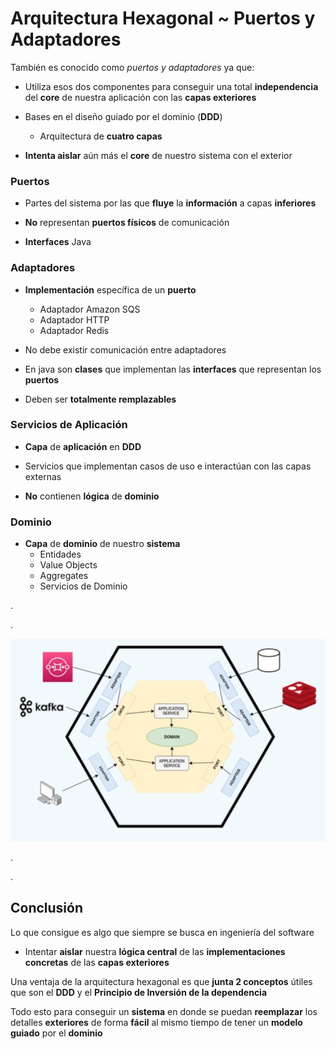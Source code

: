 # Arquitectura Hexagonal ~ Puertos y Adaptadores

También es conocido como _puertos y adaptadores_ ya que:
+ Utiliza esos dos componentes para conseguir una total **independencia** del **core** de nuestra aplicación con las **capas exteriores**

+ Bases en el diseño guiado por el dominio (**DDD**)
    + Arquitectura de **cuatro capas**

+ **Intenta aislar** aún más el **core** de nuestro sistema con el exterior



### Puertos

+ Partes del sistema por las que **fluye** la **información** a capas **inferiores**

+ **No** representan **puertos físicos** de comunicación

+ **Interfaces** Java


### Adaptadores

+ **Implementación** específica de un **puerto**
    + Adaptador Amazon SQS
    + Adaptador HTTP
    + Adaptador Redis

+ No debe existir comunicación entre adaptadores

+ En java son **clases** que implementan las **interfaces** que representan los **puertos**

+ Deben ser **totalmente remplazables**


### Servicios de Aplicación

+ **Capa** de **aplicación** en **DDD**

+ Servicios que implementan casos de uso e interactúan con las capas externas

+ **No** contienen **lógica** de **dominio**


### Dominio

+ **Capa** de **dominio** de nuestro **sistema**
    + Entidades
    + Value Objects
    + Aggregates
    + Servicios de Dominio



.

.

![](/images/6-Others-Patterns--and-Architectures/Screenshot%20Capture%20-%202023-12-03%20-%2017-38-54.png)

.

.
## Conclusión


Lo que consigue es algo que siempre se busca en ingeniería del software

+ Intentar **aislar** nuestra **lógica central** de las **implementaciones concretas** de las **capas exteriores**

Una ventaja de la arquitectura hexagonal es que **junta 2 conceptos** útiles que son el **DDD** y el **Principio de Inversión de la dependencia**

Todo esto para conseguir un **sistema** en donde se puedan **reemplazar** los detalles **exteriores** de forma **fácil**  al mismo tiempo de tener un **modelo guiado** por el **dominio**
